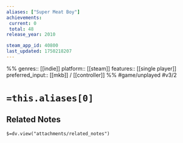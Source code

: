```yaml
---
aliases: ["Super Meat Boy"]
achievements:
 current: 0
 total: 48
release_year: 2010

steam_app_id: 40800
last_updated: 1750218207
---
```

%%
genres:: [[indie]]
platform:: [[steam]]
features:: [[single player]]
preferred_input:: [[mkb]] / [[controller]]
%%
#game/unplayed
#v3/2

# `=this.aliases[0]`
## Related Notes
`$=dv.view("attachments/related_notes")`